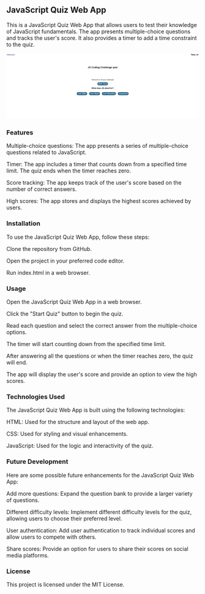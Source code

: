 ## JavaScript Quiz Web App
This is a JavaScript Quiz Web App that allows users to test their knowledge of JavaScript fundamentals. The app presents multiple-choice questions and tracks the user's score. It also provides a timer to add a time constraint to the quiz.

![Quiz](images/jsquiz.PNG)

### Features
Multiple-choice questions: The app presents a series of multiple-choice questions related to JavaScript.



Timer: The app includes a timer that counts down from a specified time limit. The quiz ends when the timer reaches zero.



Score tracking: The app keeps track of the user's score based on the number of correct answers.



High scores: The app stores and displays the highest scores achieved by users.

### Installation
To use the JavaScript Quiz Web App, follow these steps:



Clone the repository from GitHub.



Open the project in your preferred code editor.



Run index.html in a web browser.



### Usage
Open the JavaScript Quiz Web App in a web browser.



Click the "Start Quiz" button to begin the quiz.



Read each question and select the correct answer from the multiple-choice options.



The timer will start counting down from the specified time limit.



After answering all the questions or when the timer reaches zero, the quiz will end.



The app will display the user's score and provide an option to view the high scores.



### Technologies Used 
The JavaScript Quiz Web App is built using the following technologies:



HTML: Used for the structure and layout of the web app.



CSS: Used for styling and visual enhancements.



JavaScript: Used for the logic and interactivity of the quiz.


### Future Development
Here are some possible future enhancements for the JavaScript Quiz Web App:



Add more questions: Expand the question bank to provide a larger variety of questions.



Different difficulty levels: Implement different difficulty levels for the quiz, allowing users to choose their preferred level.

User authentication: Add user authentication to track individual scores and allow users to compete with others.



Share scores: Provide an option for users to share their scores on social media platforms.



### License
This project is licensed under the MIT License.